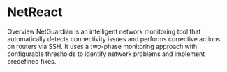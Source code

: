 # NetReact
Overview NetGuardian is an intelligent network monitoring tool that automatically detects connectivity issues and performs corrective actions on routers via SSH. It uses a two-phase monitoring approach with configurable thresholds to identify network problems and implement predefined fixes.
